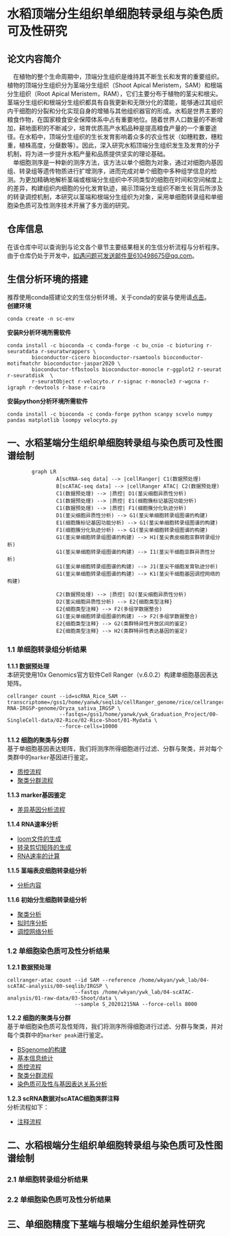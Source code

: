 # 水稻顶端分生组织单细胞转录组与染色质可及性研究
## 论文内容简介  
&emsp;在植物的整个生命周期中，顶端分生组织是维持其不断生长和发育的重要组织。植物的顶端分生组织分为茎端分生组织（Shoot Apical Meristem，SAM）和根端分生组织（Root Apical Meristem，RAM），它们主要分布于植物的茎尖和根尖。茎端分生组织和根端分生组织都具有自我更新和无限分化的潜能，能够通过其组织内干细胞的分裂和分化实现自身的增殖与其他组织器官的形成。水稻是世界主要的粮食作物，在国家粮食安全保障体系中占有重要地位。随着世界人口数量的不断增加，耕地面积的不断减少，培育优质高产水稻品种是提高粮食产量的一个重要途径。在水稻中，顶端分生组织的生长发育影响着众多的农业性状（如穗粒数，穗粒重，植株高度，分蘖数等）。因此，深入研究水稻顶端分生组织发生及发育的分子机制，将为进一步提升水稻产量和品质提供坚实的理论基础。  
&emsp;单细胞测序是一种新的测序方法，该方法以单个细胞为对象，通过对细胞内基因组、转录组等遗传物质进行扩增测序，进而完成对单个细胞中多种组学信息的检测。为更加精确地解析茎端或根端分生组织中不同类型的细胞在时间和空间梯度上的差异，构建组织内细胞的分化发育轨迹，揭示顶端分生组织不断生长背后所涉及的转录调控机制，本研究以茎端和根端分生组织为对象，采用单细胞转录组和单细胞染色质可及性测序技术开展了多方面的研究。

## 仓库信息 
在该仓库中可以查询到与论文各个章节主要结果相关的生信分析流程与分析程序。由于仓库仍处于开发中，如遇问题可发送邮件至610498675@qq.com。

## 生信分析环境的搭建  
推荐使用conda搭建论文的生信分析环境，关于conda的安装与使用请[点击](https://docs.conda.io/en/latest/)。  
**创建环境**
```
conda create -n sc-env
```

**安装R分析环境所需软件**
```
conda install -c bioconda -c conda-forge -c bu_cnio -c bioturing r-seuratdata r-seuratwrappers \
        bioconductor-cicero bioconductor-rsamtools bioconductor-motifmatchr bioconductor-jaspar2020 \
        bioconductor-tfbstools bioconductor-monocle r-ggplot2 r-seurat r-seuratdisk  \
        r-seuratObject r-velocyto.r r-signac r-monocle3 r-wgcna r-igraph r-devtools r-base r-cairo
```
**安装python分析环境所需软件**
```
conda install -c bioconda -c conda-forge python scanpy scvelo numpy pandas matplotlib loompy velocyto.py
```


## 一、水稻茎端分生组织单细胞转录组与染色质可及性图谱绘制

```mermaid
        graph LR
                A[scRNA-seq data] --> |cellRanger| C1(数据预处理)
                B[scATAC-seq data] --> |cellRanger ATAC| C2(数据预处理)
                C1(数据预处理) --> |质控| D1(茎尖细胞异质性分析)
                C1(数据预处理) --> |质控| E1(细胞簇标记基因功能分析)
                C1(数据预处理) --> |质控| F1(细胞簇分化轨迹分析) 
                D1(茎尖细胞异质性分析) --> G1(茎尖单细胞转录组图谱的构建)
                E1(细胞簇标记基因功能分析) --> G1(茎尖单细胞转录组图谱的构建)
                F1(细胞簇分化轨迹分析) --> G1(茎尖单细胞转录组图谱的构建)
                G1(茎尖单细胞转录组图谱的构建) --> H1(茎尖表皮细胞亚群转录组分析)
                G1(茎尖单细胞转录组图谱的构建) --> I1(茎尖干细胞亚群异质性分析)
                G1(茎尖单细胞转录组图谱的构建) --> J1(茎尖干细胞发育轨迹分析)
                G1(茎尖单细胞转录组图谱的构建) --> K1(茎尖干细胞基因调控网络的构建)

                C2(数据预处理) --> |质控| D2(茎尖细胞异质性分析)
                D2(茎尖细胞异质性分析) --> E2{细胞类型注释}
                E2{细胞类型注释} --> F2(多组学数据整合)
                G1(茎尖单细胞转录组图谱的构建) --> F2(多组学数据整合)
                E2{细胞类型注释} --> G2(类群特异性开放区间的鉴定)
                E2{细胞类型注释} --> H2(类群特异性表达基因的鉴定)
```


### 1.1 单细胞转录组分析结果
**1.1.1 数据预处理**  
本研究使用10x Genomics官方软件Cell Ranger（v.6.0.2）构建单细胞基因表达矩阵。
```
cellranger count --id=scRNA_Rice_SAM --transcriptome=/gss1/home/yanwk/seqlib/cellRanger_genome/rice/cellranger-RNA-IRGSP-genome/Oryza_sativa_IRGSP \
                 --fastqs=/gss1/home/yanwk/ywk_Graduation_Project/00-SingleCell-data/02-Rice/02-Rice-Shoot/01-Mydata \
                 --force-cells=10000   
```
**1.1.2 细胞的聚类与分群**  
基于单细胞基因表达矩阵，我们将测序所得细胞进行过滤、分群与聚类，并对每个类群中的`marker`基因进行鉴定。  
- [质控流程](script/Chapter1/scRNA-analysis/quality-control.r)
- [聚类分群流程](script/Chapter1/scRNA-analysis/cell-clustering.r)  

**1.1.3 marker基因鉴定**  
- [差异基因分析流程](script/Chapter1/scRNA-analysis/DEGs-analysis.r)  

**1.1.4 RNA速率分析**  
- [loom文件的生成](script/Chapter1/scRNA-analysis/RNA-velocity-1.sh)
- [转录剪切矩阵的生成](script/Chapter1/scRNA-analysis/RNA-velocity-2.r)
- [RNA速率的计算](script/Chapter1/scRNA-analysis/RNA-velocity-3.py)  

**1.1.5 茎端表皮细胞转录组分析**  
- [分析内容](script/Chapter1/scRNA-analysis/epidermis-analysis.r)  

**1.1.6 初始分生细胞转录组分析**  
- [聚类分析](script/Chapter1/scRNA-analysis/meristem-analysis-1.r)
- [拟时序分析](script/Chapter1/scRNA-analysis/meristem-analysis-2.py)
- [调控网络分析](script/Chapter1/scRNA-analysis/meristem-GRN-analysis-2.r)

### 1.2 单细胞染色质可及性分析结果
**1.2.1 数据预处理** 
```
cellranger-atac count --id SAM --reference /home/wkyan/ywk_lab/04-scATAC-analysis/00-seqlib/IRGSP \
                      --fastqs /home/wkyan/ywk_lab/04-scATAC-analysis/01-raw-data/03-Shoot/data \
                      --sample S_20201215NA --force-cells 8000
```
**1.2.2 细胞的聚类与分群**  
基于单细胞染色质可及性矩阵，我们将测序所得细胞进行过滤、分群与聚类，并对每个类群中的`marker peak`进行鉴定。
- [BSgenome的构建](script/Chapter1/scATAC-analysis/BSgenome-create.sh)
- [基本信息统计](script/Chapter1/scATAC-analysis/data-info-analysis.sh)
- [质控流程](script/Chapter1/scATAC-analysis/quality-control.r)
- [聚类分群流程](script/Chapter1/scATAC-analysis/cell-clustering.r)
- [染色质可及性与基因表达关系分析](script/Chapter1/scATAC-analysis/RNA-ATAC-relation-analysis.sh)


**1.2.3 scRNA数据对scATAC细胞类群注释**  
分析流程如下：  
- [注释流程](script/Chapter1/scATAC-analysis/scRNA-scATAC-annotation.r)


## 二、水稻根端分生组织单细胞转录组与染色质可及性图谱绘制
### 2.1 单细胞转录组分析结果


### 2.2 单细胞染色质可及性分析结果

## 三、单细胞精度下茎端与根端分生组织差异性研究

